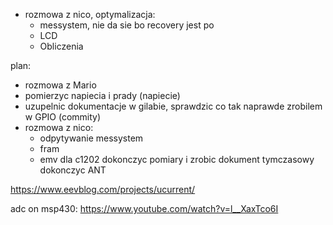 - rozmowa z nico, optymalizacja:
	- messystem, nie da sie  bo recovery jest po 
	- LCD
	- Obliczenia



plan:
- rozmowa z Mario
- pomierzyc napiecia i prady (napiecie)
- uzupelnic dokumentacje w gilabie, sprawdzic co tak naprawde zrobilem w GPIO (commity)
- rozmowa z nico:
	- odpytywanie messystem
	- fram
	- emv dla c1202
dokonczyc pomiary i zrobic dokument tymczasowy
dokonczyc ANT

https://www.eevblog.com/projects/ucurrent/


adc on msp430:
https://www.youtube.com/watch?v=l__XaxTco6I